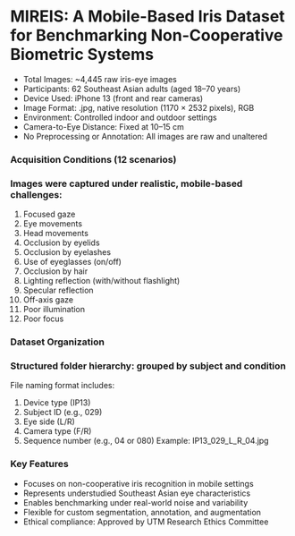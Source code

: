 # **MIREIS: A Mobile-Based Iris Dataset for Benchmarking Non-Cooperative Biometric Systems**

- Total Images: ~4,445 raw iris-eye images
- Participants: 62 Southeast Asian adults (aged 18–70 years)
- Device Used: iPhone 13 (front and rear cameras)
- Image Format: .jpg, native resolution (1170 × 2532 pixels), RGB
- Environment: Controlled indoor and outdoor settings
- Camera-to-Eye Distance: Fixed at 10–15 cm
- No Preprocessing or Annotation: All images are raw and unaltered

### Acquisition Conditions (12 scenarios)
### Images were captured under realistic, mobile-based challenges:
1. Focused gaze
2. Eye movements
3. Head movements
4. Occlusion by eyelids
5. Occlusion by eyelashes
6. Use of eyeglasses (on/off)
7. Occlusion by hair
8. Lighting reflection (with/without flashlight)
9. Specular reflection
10. Off-axis gaze
11. Poor illumination
12. Poor focus

### Dataset Organization
### Structured folder hierarchy: grouped by subject and condition
File naming format includes:
1. Device type (IP13)
2. Subject ID (e.g., 029)
3. Eye side (L/R)
4. Camera type (F/R)
5. Sequence number (e.g., 04 or 080)
Example: IP13_029_L_R_04.jpg

### Key Features
- Focuses on non-cooperative iris recognition in mobile settings
- Represents understudied Southeast Asian eye characteristics
- Enables benchmarking under real-world noise and variability
- Flexible for custom segmentation, annotation, and augmentation
- Ethical compliance: Approved by UTM Research Ethics Committee
